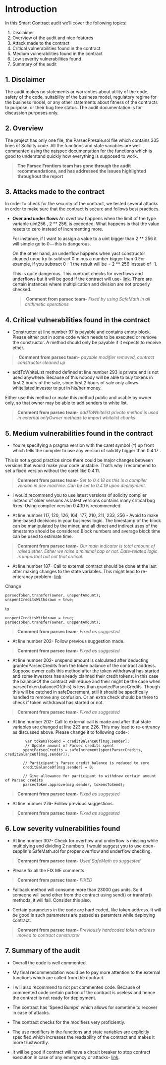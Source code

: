 # Introduction
In this Smart Contract audit we’ll cover the following topics:
1. Disclaimer
2. Overview of the audit and nice features
3. Attack made to the contract
4. Critical vulnerabilities found in the contract
5. Medium vulnerabilities found in the contract
6. Low severity vulnerabilities found
7. Summary of the audit

## 1. Disclaimer
The audit makes no statements or warranties about utility of the code, safety of the code, suitability of the business model, regulatory regime for the business model, or any other statements about fitness of the contracts to purpose, or their bug free status. The audit documentation is for discussion purposes only.
## 2. Overview
The project has only one file, the ParsecPresale.sol file which contains 335 lines of Solidity code. All the functions and state variables are well commented using the natspec documentation for the functions which is good to understand quickly how everything is supposed to work.

> **The Parsec Frontiers team has gone through the audit recommendations, and has addressed the issues highlighted throughout the report**

## 3. Attacks made to the contract
In order to check for the security of the contract, we tested several attacks in order to make sure that the contract is secure and follows best practices.
* **Over and under flows**
An overflow happens when the limit of the type variable uint256 , 2 ** 256, is exceeded. What happens is that the value resets to zero instead of incrementing more.  
  
  For instance, if I want to assign a value to a uint bigger than 2 ** 256 it will simple go to 0 — this is dangerous.  
  
  On the other hand, an underflow happens when yact constructor cleaned upou try to subtract 0 minus a number bigger than 0.For example, if you subtract 0 - 1 the result will be = 2 ** 256 instead of -1.  
  
  This is quite dangerous. This contract checks for overflows and underflows but it will be good if the contract will use- [link](https://github.com/OpenZeppelin/zeppelin-solidity/blob/master/contracts/math/SafeMath.sol). There are certain instances where multiplication and division are not properly checked.
  > **Comment from parsec team-** *Fixed by using SafeMath in all arithmetic operations*


## 4. Critical vulnerabilities found in the contract
* Constructor at line number 97 is payable and contains empty block. Please either put in some code which needs to be executed or remove the constructor. A method should only be payable if it expects to receive ether.      

 > **Comment from parsec team-** *payable modifier removed, contract constructor cleaned up*
  
* addToWhiteList method defined at line number 293 is private and is not used anywhere. Because of this nobody will be able to buy tokens in first 2 hours of the sale, since first 2 hours of sale only allows whitelisted investor to put in his/her money.

Either use this method or make this method public and usable by owner only, so that owner may be able to add senders to white list.

 > **Comment from parsec team-** *addToWhitelist private method is used in external onlyOwner methods to import whitelist chunks*


## 5. Medium vulnerabilities found in the contract

* You’re specifying a pragma version with the caret symbol (^) up front which tells the compiler to use any version of solidity bigger than 0.4.17 .  

This is not a good practice since there could be major changes between versions that would make your code unstable. That’s why I recommend to set a fixed version without the caret like 0.4.11.

 > **Comment from parsec team-** *Set to 0.4.18 as this is a compiler version in dev machine. Can be set to 0.4.19 upon deployment.*
  
* I would recommend you to use latest versions of solidity compiler instead of older versions as latest versions contains many critical bug fixes. Using compiler version 0.4.19 is recommended.

* At line number 117, 120, 126, 164, 177, 210, 211, 233, 256 - Avoid to make time-based decisions in your business logic. The timestamp of the block can be manipulated by the miner, and all direct and indirect uses of the timestamp should be considered.Block numbers and average block time can be used to estimate time.

> **Comment from parsec team-** *Our main indicator is total amount of raised ether. Either we raise a minimal cap or not. Date-related logic is important but not that critical.*

* At line number 187- Call to external contract should be done at the last after making changes to the state variables. This might lead to re-enterancy problem- [link](https://consensys.github.io/smart-contract-best-practices/recommendations/#external-calls)

Change 
```
parsecToken.transfer(owner, unspentAmount);
unspentCreditsWithdrawn = true;
```
to
```
unspentCreditsWithdrawn = true;
parsecToken.transfer(owner, unspentAmount);
```

> **Comment from parsec team-** *Fixed as suggested*

* At line number 202- Follow previous suggestion made.

> **Comment from parsec team-** *Fixed as suggested*

* At line number 202- unspend amount is calculated after deducting grantedParsecCredits from the token balance of the contract address. Suppose owner calls this method after the token withdrawal has started and some investors has already claimed their credit tokens. In this case the balanceOf the contract will reduce and their might be the case when parsecToken.balanceOf(this) is less than grantedParsecCredits. Though this will be catched in safeDecrement, still it should be specifically handled to remove any confusion. Or an extra check should be there to check if token withdrawal has started or not.

> **Comment from parsec team-** *Fixed as suggested*

* At line number 202- Call to external call is made and after that state variables are changed at line 223 and 226. This may lead to re-entrancy as discussed above. Please change it to following code-:
```      
         var tokensToSend = creditBalanceOf[msg.sender];
         // Update amount of Parsec credits spent
        spentParsecCredits = safeIncrement(spentParsecCredits, creditBalanceOf[msg.sender]);

        // Participant's Parsec credit balance is reduced to zero
        creditBalanceOf[msg.sender] = 0;

        // Give allowance for participant to withdraw certain amount of Parsec credits
        parsecToken.approve(msg.sender, tokensToSend);
```

> **Comment from parsec team-** *Fixed as suggested*

* At line number 276- Follow previous suggestions.

> **Comment from parsec team-** *Fixed as suggested*


## 6. Low severity vulnerabilities found

* At line number 307- Check for overflow and underflow is missing while multiplying and dividing 2 numbers. I would suggest you to use open-zepplin's SafeMath.sol for proper overflow and underflow checking. 

> **Comment from parsec team-** *Used SafeMath as suggested*

* Please fix all the FIX ME comments.

> **Comment from parsec team-** *FIXED*

* Fallback method will consume more than 23000 gas units. So if someone will send ether from the contract using send() or transfer() methods, it will fail. Consider this also.

* Certain parameters in the code are hard coded, like token address. It will be good is such parameters are passed as paramters while deploying contract.

> **Comment from parsec team-** *Previously hardcoded token address moved to contract constructor*

## 7. Summary of the audit
* Overall the code is well commented.

* My final recommendation would be to pay more attention to the external functions which are called from the contract.

* I will also recommend to not put commented code. Because of commented code certain portion of the contract is useless and hence the contract is not ready for deployment.

* The contract has 'Speed Bumps' which allows for sometime to recover in case of attacks.

* The contract checks for the modifiers very proficiently.

* The use modifiers in the functions and state variables are explicitly specified which increases the readability of the contract and makes it more trustworthy.

* It will be good if contract will have a circuit breaker to stop contract execution in case of any emergency or attacks- [link](https://consensys.github.io/smart-contract-best-practices/software_engineering/#circuit-breakers-pause-contract-functionality).
